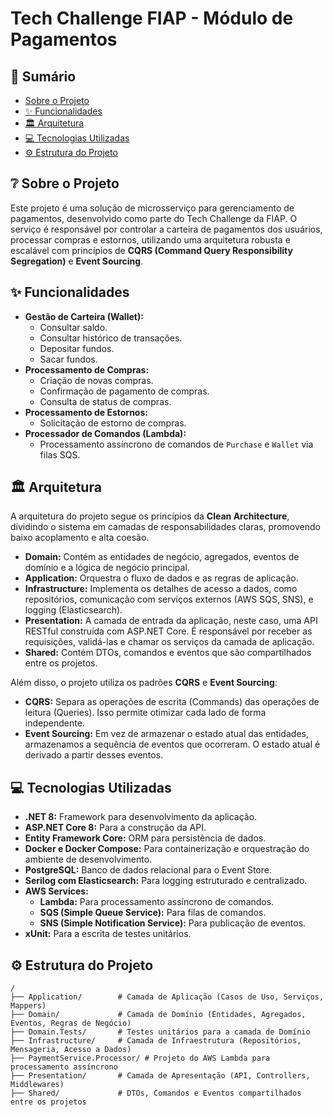 # Tech Challenge FIAP - Módulo de Pagamentos

## 📖 Sumário

* [Sobre o Projeto](#-sobre-o-projeto)
* [✨ Funcionalidades](#-funcionalidades)
* [🏛️ Arquitetura](#️-arquitetura)
* [💻 Tecnologias Utilizadas](#-tecnologias-utilizadas)
* [⚙️ Estrutura do Projeto](#️-estrutura-do-projeto)

## ❔ Sobre o Projeto

Este projeto é uma solução de microsserviço para gerenciamento de pagamentos, desenvolvido como parte do Tech Challenge da FIAP. O serviço é responsável por controlar a carteira de pagamentos dos usuários, processar compras e estornos, utilizando uma arquitetura robusta e escalável com princípios de **CQRS (Command Query Responsibility Segregation)** e **Event Sourcing**.

## ✨ Funcionalidades

- **Gestão de Carteira (Wallet):**
  - Consultar saldo.
  - Consultar histórico de transações.
  - Depositar fundos.
  - Sacar fundos.
- **Processamento de Compras:**
  - Criação de novas compras.
  - Confirmação de pagamento de compras.
  - Consulta de status de compras.
- **Processamento de Estornos:**
  - Solicitação de estorno de compras.
- **Processador de Comandos (Lambda):**
  - Processamento assíncrono de comandos de `Purchase` e `Wallet` via filas SQS.

## 🏛️ Arquitetura

A arquitetura do projeto segue os princípios da **Clean Architecture**, dividindo o sistema em camadas de responsabilidades claras, promovendo baixo acoplamento e alta coesão.

- **Domain:** Contém as entidades de negócio, agregados, eventos de domínio e a lógica de negócio principal. 
- **Application:** Orquestra o fluxo de dados e as regras de aplicação. 
- **Infrastructure:** Implementa os detalhes de acesso a dados, como repositórios, comunicação com serviços externos (AWS SQS, SNS), e logging (Elasticsearch).
- **Presentation:** A camada de entrada da aplicação, neste caso, uma API RESTful construída com ASP.NET Core. É responsável por receber as requisições, validá-las e chamar os serviços da camada de aplicação.
- **Shared:** Contém DTOs, comandos e eventos que são compartilhados entre os projetos.

Além disso, o projeto utiliza os padrões **CQRS** e **Event Sourcing**:
- **CQRS:** Separa as operações de escrita (Commands) das operações de leitura (Queries). Isso permite otimizar cada lado de forma independente.
- **Event Sourcing:** Em vez de armazenar o estado atual das entidades, armazenamos a sequência de eventos que ocorreram. O estado atual é derivado a partir desses eventos.

## 💻 Tecnologias Utilizadas

- **.NET 8:** Framework para desenvolvimento da aplicação.
- **ASP.NET Core 8:** Para a construção da API.
- **Entity Framework Core:** ORM para persistência de dados.
- **Docker e Docker Compose:** Para containerização e orquestração do ambiente de desenvolvimento.
- **PostgreSQL:** Banco de dados relacional para o Event Store.
- **Serilog com Elasticsearch:** Para logging estruturado e centralizado.
- **AWS Services:**
  - **Lambda:** Para processamento assíncrono de comandos.
  - **SQS (Simple Queue Service):** Para filas de comandos.
  - **SNS (Simple Notification Service):** Para publicação de eventos.
- **xUnit:** Para a escrita de testes unitários.

## ⚙️ Estrutura do Projeto
```
/
├── Application/        # Camada de Aplicação (Casos de Uso, Serviços, Mappers)
├── Domain/             # Camada de Domínio (Entidades, Agregados, Eventos, Regras de Negócio)
├── Domain.Tests/       # Testes unitários para a camada de Domínio
├── Infrastructure/     # Camada de Infraestrutura (Repositórios, Mensageria, Acesso a Dados)
├── PaymentService.Processor/ # Projeto do AWS Lambda para processamento assíncrono
├── Presentation/       # Camada de Apresentação (API, Controllers, Middlewares)
├── Shared/             # DTOs, Comandos e Eventos compartilhados entre os projetos

```
